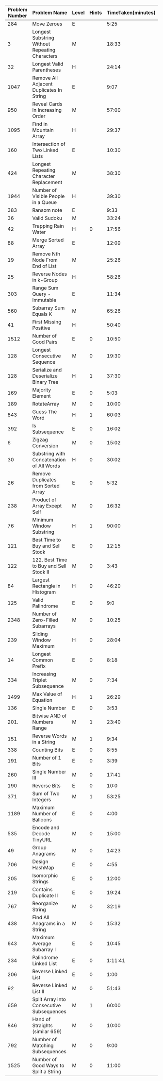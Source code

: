 | Problem Number | Problem Name                                   | Level | Hints | TimeTaken(minutes) |
|----------------|------------------------------------------------|-------|-------|--------------------|
| 284            | Move Zeroes                                    | E     |       | 5:25               |
| 3              | Longest Substring Without Repeating Characters | M     |       | 18:33              |
| 32             | Longest Valid Parentheses                      | H     |       | 24:14              |
| 1047           | Remove All Adjacent Duplicates In String       | E     |       | 9:07               |
| 950            | Reveal Cards In Increasing Order               | M     |       | 57:00              |
| 1095           | Find in Mountain Array                         | H     |       | 29:37              |
| 160            | Intersection of Two Linked Lists               | E     |       | 10:30              |
| 424            | Longest Repeating Character Replacement        | M     |       | 38:30              |
| 1944           | Number of Visible People in a Queue            | H     |       | 39:30              |
| 383            | Ransom note                                    | E     |       | 9:33               |
| 36             | Valid Sudoku                                   | M     |       | 33:24              |
| 42             | Trapping Rain Water                            | H     | 0     | 17:56              |
| 88             | Merge Sorted Array                             | E     |       | 12:09              |
| 19             | Remove Nth Node From End of List               | M     |       | 25:26              |
| 25             | Reverse Nodes in k-Group                       | H     |       | 58:26              |
| 303            | Range Sum Query - Immutable                    | E     |       | 11:34              |
| 560            | Subarray Sum Equals K                          | M     |       | 65:26              |
| 41             | First Missing Positive                         | H     |       | 50:40              |
| 1512           | Number of Good Pairs                           | E     | 0     | 10:50              |
| 128            | Longest Consecutive Sequence                   | M     | 0     | 19:30              |
| 128            | Serialize and Deserialize Binary Tree          | H     | 1     | 37:30              |
| 169            | Majority Element                               | E     | 0     | 5:03               |
| 189            | RotateArray                                    | M     | 0     | 10:00              |
| 843            | Guess The Word                                 | H     | 1     | 60:03              |
| 392            | Is Subsequence                                 | E     | 0     | 16:02              |
| 6              | Zigzag Conversion                              | M     | 0     | 15:02              |
| 30             | Substring with Concatenation of All Words      | H     | 0     | 30:02              |
| 26             | Remove Duplicates from Sorted Array            | E     | 0     | 5:32               |
| 238            | Product of Array Except Self                   | M     | 0     | 16:32              |
| 76             | Minimum Window Substring                       | H     | 1     | 90:00              |
| 121            | Best Time to Buy and Sell Stock                | E     | 0     | 12:15              |
| 122            | 122. Best Time to Buy and Sell Stock II        | M     | 0     | 3:43               |
| 84             | Largest Rectangle in Histogram                 | H     | 0     | 46:20              |
| 125            | Valid Palindrome                               | E     | 0     | 9:0                | 
| 2348           | Number of Zero-Filled Subarrays                | M     | 0     | 10:25              | 
| 239            | Sliding Window Maximum                         | H     | 0     | 28:04              |
| 14             | Longest Common Prefix                          | E     | 0     | 8:18               | 
| 334            | Increasing Triplet Subsequence                 | M     | 0     | 7:34               |
| 1499           | Max Value of Equation                          | H     | 1     | 26:29              |
| 136            | Single Number                                  | E     | 0     | 3:53               |
| 201.           | Bitwise AND of Numbers Range                   | M     | 1     | 23:40              |
| 151            | Reverse Words in a String                      | M     | 1     | 9:34               |
| 338            | Counting Bits                                  | E     | 0     | 8:55               |
| 191            | Number of 1 Bits                               | E     | 0     | 3:39               |
| 260            | Single Number III                              | M     | 0     | 17:41              |
| 190            | Reverse Bits                                   | E     | 0     | 10:0               |
| 371            | Sum of Two Integers                            | M     | 1     | 53:25              |
| 1189           | Maximum Number of Balloons                     | E     | 0     | 4:00               |
| 535            | Encode and Decode TinyURL                      | M     | 0     | 15:00              |
| 49             | Group Anagrams                                 | M     | 0     | 14:23              |
| 706            | Design HashMap                                 | E     | 0     | 4:55               |
| 205            | Isomorphic Strings                             | E     | 0     | 12:00              |
| 219            | Contains Duplicate II                          | E     | 0     | 19:24              |
| 767            | Reorganize String                              | M     | 0     | 32:19              |
| 438            | Find All Anagrams in a String                  | M     | 0     | 15:32              |
| 643            | Maximum Average Subarray I                     | E     | 0     | 10:45              |
| 234            | Palindrome Linked List                         | E     | 0     | 1:11:41            |
| 206            | Reverse Linked List                            | E     | 0     | 1:00               |
| 92             | Reverse Linked List II                         | M     | 0     | 51:43              |
| 659            | Split Array into Consecutive Subsequences      | M     | 1     | 60:00              |
| 846            | Hand of Straights   (similar 659)              | M     | 0     | 10:00              |
| 792            | Number of Matching Subsequences                | M     | 0     | 9:00               |
| 1525           | Number of Good Ways to Split a String          | M     | 0     | 11:00              |